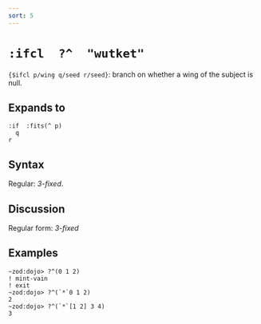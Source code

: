 ```yaml
---
sort: 5
---
```


# `:ifcl  ?^  "wutket"`

`{$ifcl p/wing q/seed r/seed}`: branch on whether a wing 
of the subject is null.

## Expands to

```
:if  :fits(^ p)
  q
r
```

## Syntax

Regular: *3-fixed*.

## Discussion

Regular form: *3-fixed*

## Examples

```
~zod:dojo> ?^(0 1 2)
! mint-vain
! exit
~zod:dojo> ?^(`*`0 1 2)
2
~zod:dojo> ?^(`*`[1 2] 3 4)
3
```
